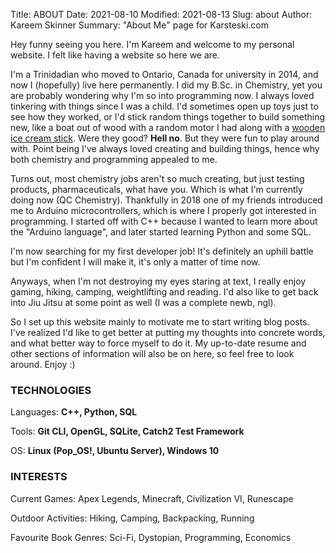 Title: ABOUT
Date: 2021-08-10
Modified: 2021-08-13
Slug: about
Author: Kareem Skinner
Summary: "About Me" page for Karsteski.com

Hey funny seeing you here. I'm Kareem and welcome to my personal website. I felt like having a website so here we are.

I'm a Trinidadian who moved to Ontario, Canada for university in 2014, and now I (hopefully) live here permanently. I did my B.Sc. in Chemistry, yet you are probably wondering why I'm so into programming now. I always loved tinkering with things since I was a child. I'd sometimes open up toys just to see how they worked, or I'd stick random things together to build something new, like a boat out of wood with a random motor I had along with a [wooden ice cream stick]({about.md}/../../images/about/ice-cream-sticks.jpg). Were they good? **Hell no**. But they were fun to play around with. Point being I've always loved creating and building things, hence why both chemistry and programming appealed to me.

Turns out, most chemistry jobs aren't so much creating, but just testing products, pharmaceuticals, what have you. Which is what I'm currently doing now (QC Chemistry). Thankfully in 2018 one of my friends introduced me to Arduino microcontrollers, which is where I properly got interested in programming. I started off with C++ because I wanted to learn more about the "Arduino language", and later started learning Python and some SQL.

I'm now searching for my first developer job! It's definitely an uphill battle but I'm confident I will make it, it's only a matter of time now.

Anyways, when I'm not destroying my eyes staring at text, I really enjoy gaming, hiking, camping, weightlifting and reading. I'd also like to get back into Jiu Jitsu at some point as well (I was a complete newb, ngl).

So I set up this website mainly to motivate me to start writing blog posts. I've realized I'd like to get better at putting my thoughts into concrete words, and what better way to force myself to do it. My up-to-date resume and other sections of information will also be on here, so feel free to look around. Enjoy :)

### **TECHNOLOGIES**

Languages: **C++, Python, SQL**

Tools: **Git CLI, OpenGL, SQLite, Catch2 Test Framework**

OS: **Linux (Pop_OS!, Ubuntu Server), Windows 10**

### **INTERESTS**

Current Games: Apex Legends, Minecraft, Civilization VI, Runescape

Outdoor Activities: Hiking, Camping, Backpacking, Running

Favourite Book Genres: Sci-Fi, Dystopian, Programming, Economics
